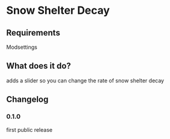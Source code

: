 # Snow Shelter Decay

## Requirements
Modsettings

## What does it do?
adds a slider so you can change the rate of snow shelter decay

## Changelog

### 0.1.0
first public release
